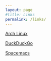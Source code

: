 ```yaml
---
layout: page
#title: Links
permalink: /links/
---
```


[Arch Linux](https://www.archlinux.org)

[DuckDuckGo](https://ddg.gg)

[Spacemacs](http://www.spacemacs.org)

